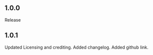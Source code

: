 ## 1.0.0
  
  Release

## 1.0.1
  
  Updated Licensing and crediting.
  Added changelog.
  Added github link.
